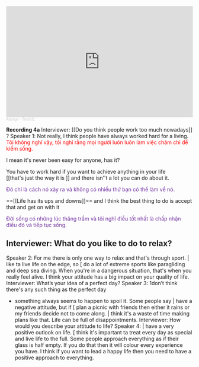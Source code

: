 <iframe width="100%" height="300" scrolling="no" frameborder="no" allow="autoplay" src="https://w.soundcloud.com/player/?url=https%3A//api.soundcloud.com/tracks/198275769&color=%23ff5500&auto_play=false&hide_related=false&show_comments=true&show_user=true&show_reposts=false&show_teaser=true&visual=true"></iframe><div style="font-size: 10px; color: #cccccc;line-break: anywhere;word-break: normal;overflow: hidden;white-space: nowrap;text-overflow: ellipsis; font-family: Interstate,Lucida Grande,Lucida Sans Unicode,Lucida Sans,Garuda,Verdana,Tahoma,sans-serif;font-weight: 100;"><a href="https://soundcloud.com/alamgir-4" title="Alamgir" target="_blank" style="color: #cccccc; text-decoration: none;">Alamgir</a> · <a href="https://soundcloud.com/alamgir-4/track11" title="Track11" target="_blank" style="color: #cccccc; text-decoration: none;">Track11</a></div>

**Recording  4a** 
Interviewer:  [[Do  you  think  people  work  too  much  nowadays]] ?
Speaker  1:    Not  really,  I    think  people  have  always  worked  hard  for  a 
living. 
<font color="#ff0000">Tôi không nghĩ vậy, tôi nghĩ rằng mọi người luôn luôn làm việc chăm chỉ để kiếm sống.</font>

I mean  it's  never  been  easy  for  anyone,  has  it? 

You  have  to work  hard  if  you  want  to  achieve  anything  in  your  life  
  [[that's  just the  way  it   is ]]  and  there  isn’'t  a   lot  you  can  do  about  it.  
  
<font color="#7030a0">Đó chỉ là cách nó xảy ra và không có nhiều thứ bạn có thể làm về nó.</font>

  
   ==[[Life  has  its ups  and  downs]]==  and  I think  the  best  thing  to  do  is  accept  that  and 
get  on  with  it 

<font color="#7030a0">Đời sống có những lúc thăng trầm và tôi nghĩ điều tốt nhất là chấp nhận điều đó và tiếp tục sống.</font>


## Interviewer:  What  do  you  like  to  do  to  relax? 

Speaker  2:    For  me  there  is   only  one  way  to  relax  and  that's  through 
sport.  |    like  ta  live  life  on  the  edge,  so  [     do  a   lot  of  extreme  sports 
like  paragliding  and  deep  sea  diving.  When  you're  in  a   dangerous 
situation,  that's  when  you  really  feel  alive.  I   think  your  attitude  has 
a    big  impact  on  your  quality  of  life. 
Interviewer:  What’s  your  idea  of  a   perfect  day? 
Speaker  3:   1don’t  think  there's  any  such  thing  as  the  perfect  day 
-  something  always  seems  to  happen  to  spoil  it.  Some  people 
say 
|   have  a   negative  attitude,  but  if [  plan  a   picnic  with  friends 
then  either  it   rains  or  my  friends  decide  not  to  come  along.  | 
think  it's  a   waste  of  time  making  plans  like  that.  Life  can  be  full  of 
disappointments. 
Interviewer:  How  would  you  describe  your  attitude  to  life? 
Speaker  4:   |     have  a   very  positive  outlook  on  life.  [    think  it's 
impartant  ta  treat  every  day  as  special  and  live  life  to  the  full.  Some 
people  approach  everything  as  if  their  glass  is   half  empty.  If   you 
do  that  then  it   will  colour  every  experience  you  have.  I     think  if  you 
want  to  lead  a   happy  life  then  you  need  to  have  a   positive  approach 
to  everything. 